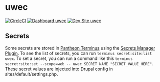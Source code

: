 # uwec

[![CircleCI](https://circleci.com/gh/electriccitizen/uwec.svg?style=shield)](https://circleci.com/gh/electriccitizen/uwec)
[![Dashboard uwec](https://img.shields.io/badge/dashboard-uwec-yellow.svg)](https://dashboard.pantheon.io/sites/dfeadf45-ac5d-48f4-a701-c121589cff0e#dev/code)
[![Dev Site uwec](https://img.shields.io/badge/site-uwec-blue.svg)](http://dev-uwec.pantheonsite.io/)



## Secrets
Some secrets are stored in [Pantheon Terminus](https://docs.pantheon.io/terminus) using the [Secrets Manager Plugin](https://github.com/pantheon-systems/terminus-secrets-manager-plugin).
To see the list of secrets, you can run `terminus secret:site:list uwec`.
To set a secret, you can run a command like this `terminus secret:site:set --scope=web -- uwec SECRET_NAME "SECRET_VALUE_HERE"`.
These secret values are injected into Drupal config in sites/default/settings.php.